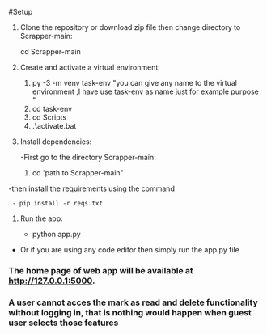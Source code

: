 #Setup

 1. Clone the repository or download zip file then change directory to Scrapper-main:
     
     cd Scrapper-main


 1. Create and activate a virtual environment:  
     
     1. py -3 -m venv task-env  "you can give any name to the virtual environment ,I have use task-env as name just for example purpose " 
     1. cd task-env 
     1. cd Scripts 
     1. .\activate.bat 
  
 1. Install dependencies:   

    -First go to the directory Scrapper-main:
      
       1. cd 'path to Scrapper-main"

   -then  install the requirements using the command

     - pip install -r reqs.txt


1.  Run the app:    

       - python app.py
   - Or if you are using any code editor then simply run the app.py file 



### The home page of web app will be available at http://127.0.0.1:5000.
### A user cannot acces the  mark as read and delete functionality without logging in, that is nothing would happen when guest user selects those features

